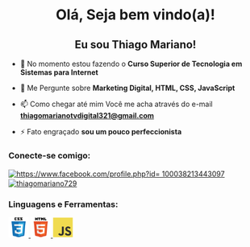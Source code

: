 <h1 align="center">Olá, Seja bem vindo(a)!</h1>
<h2 align="center">Eu sou Thiago Mariano!</h2>

- 🌱 No momento estou fazendo o **Curso Superior de Tecnologia em Sistemas para Internet**

- 💬 Me Pergunte sobre **Marketing Digital, HTML, CSS, JavaScript**

- 📫 Como chegar até mim Você me acha através do e-mail **thiagomarianotvdigital321@gmail.com**

- ⚡ Fato engraçado **sou um pouco perfeccionista**

<h3 align="left">Conecte-se comigo:</h3>
<p align="left">
<a href="https://www.facebook.com/profile.php?id=100038213443097" target="blank"><img align="center" src="https://raw.githubusercontent.com/rahuldkjain/github-profile-readme-generator/master/src/images/icons/Social/facebook.svg" alt="https://www.facebook.com/profile.php?id= 100038213443097" height="30" width="40" /></a>
<a href="https://instagram.com/thiagomariano729" target="blank"><img align="center" src="https://raw.githubusercontent.com/rahuldkjain/github-profile-readme-generator/master/src/images/icons/Social/instagram.svg" alt="thiagomariano729" height="30" width="40" /> </a>
</p>

<h3 align="left">Linguagens e Ferramentas:</h3>
<p align="left"> <a href="https://www.hostinger.com.br/tutoriais/o-que-e-css-guia-basico-de-css" target="_blank" rel="noreferrer"> <img src="https://raw.githubusercontent.com/devicons/devicon/master/icons/css3/css3-original-wordmark.svg" alt="css3" width="40" height="40"/> </a> <a href="https://www.hostinger.com.br/tutoriais/o-que-e-html-conceitos-basicos" target="_blank" rel="noreferrer"> <img src="https://raw.githubusercontent.com/devicons/devicon/master/icons/html5/html5-original-wordmark.svg" alt="html5" width="40" height="40"/> </a> <a href="https://www.hostinger.com.br/tutoriais/o-que-e-javascript" target ="_blank" rel="noreferrer"> <img src="https://raw.githubusercontent.com/devicons/devicon/master/icons/javascript/javascript-original.svg" alt="javascript" width="40" height="40"/ > </a> </p>



<!---

- 👋 Hi, I’m @ThiagoMarianoDeveloper
- 👀 I’m interested in ...
- 🌱 I’m currently learning ...
- 💞️ I’m looking to collaborate on ...
- 📫 How to reach me ...


ThiagoMarianoDeveloper/ThiagoMarianoDeveloper is a ✨ special ✨ repository because its `README.md` (this file) appears on your GitHub profile.
You can click the Preview link to take a look at your changes.
--->
